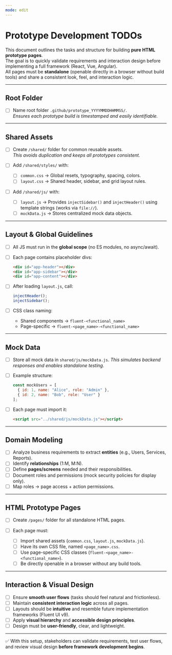 ```yaml
---
mode: edit
---
```


# Prototype Development TODOs

This document outlines the tasks and structure for building **pure HTML prototype pages**.  
The goal is to quickly validate requirements and interaction design before implementing a full framework (React, Vue, Angular).  
All pages must be **standalone** (openable directly in a browser without build tools) and share a consistent look, feel, and interaction logic.

---

## Root Folder
- [ ] Name root folder `.github/prototype_YYYYMMDDHHMMSS/`.  
  _Ensures each prototype build is timestamped and easily identifiable._

---

## Shared Assets
- [ ] Create `/shared/` folder for common reusable assets.  
  _This avoids duplication and keeps all prototypes consistent._

- [ ] Add `/shared/styles/` with:
  - [ ] `common.css` → Global resets, typography, spacing, colors.
  - [ ] `layout.css` → Shared header, sidebar, and grid layout rules.

- [ ] Add `/shared/js/` with:
  - [ ] `layout.js` → Provides `injectSidebar()` and `injectHeader()` using template strings (works via `file://`).
  - [ ] `mockData.js` → Stores centralized mock data objects.

---

## Layout & Global Guidelines
- [ ] All JS must run in the **global scope** (no ES modules, no async/await).
- [ ] Each page contains placeholder divs:
  ```html
  <div id="app-header"></div>
  <div id="app-sidebar"></div>
  <div id="app-content"></div>
  ```

- [ ] After loading `layout.js`, call:

  ```js
  injectHeader();
  injectSidebar();
  ```
* [ ] CSS class naming:

  * Shared components → `fluent-<functional_name>`
  * Page-specific → `fluent-<page_name>-<functional_name>`

---

## Mock Data

* [ ] Store all mock data in `shared/js/mockData.js`.
  *This simulates backend responses and enables standalone testing.*

* [ ] Example structure:

  ```js
  const mockUsers = [
    { id: 1, name: "Alice", role: "Admin" },
    { id: 2, name: "Bob", role: "User" }
  ];
  ```

* [ ] Each page must import it:

  ```html
  <script src="../shared/js/mockData.js"></script>
  ```

---

## Domain Modeling

* [ ] Analyze business requirements to extract **entities** (e.g., Users, Services, Reports).
* [ ] Identify **relationships** (1\:M, M\:N).
* [ ] Define **pages/screens** needed and their responsibilities.
* [ ] Document roles and permissions (mock security policies for display only).
* [ ] Map roles → page access + action permissions.

---

## HTML Prototype Pages

* [ ] Create `/pages/` folder for all standalone HTML pages.
* [ ] Each page must:

  * [ ] Import shared assets (`common.css`, `layout.js`, `mockData.js`).
  * [ ] Have its own CSS file, named `<page_name>.css`.
  * [ ] Use page-specific CSS classes (`fluent-<page_name>-<functional_name>`).
  * [ ] Be directly openable in a browser without any build tools.

---

## Interaction & Visual Design

* [ ] Ensure **smooth user flows** (tasks should feel natural and frictionless).
* [ ] Maintain **consistent interaction logic** across all pages.
* [ ] Layouts should be **intuitive** and resemble future implementation frameworks (Fluent UI v9).
* [ ] Apply **visual hierarchy** and **accessible design principles**.
* [ ] Design must be **user-friendly**, clear, and lightweight.

---

✅ With this setup, stakeholders can validate requirements, test user flows, and review visual design **before framework development begins**.



